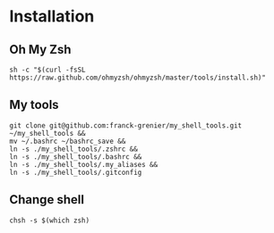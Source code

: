 # Installation

## Oh My Zsh

`sh -c "$(curl -fsSL https://raw.github.com/ohmyzsh/ohmyzsh/master/tools/install.sh)"`

## My tools

```
git clone git@github.com:franck-grenier/my_shell_tools.git ~/my_shell_tools &&
mv ~/.bashrc ~/bashrc_save &&
ln -s ./my_shell_tools/.zshrc && 
ln -s ./my_shell_tools/.bashrc &&
ln -s ./my_shell_tools/.my_aliases &&
ln -s ./my_shell_tools/.gitconfig
```

## Change shell

`chsh -s $(which zsh)`


